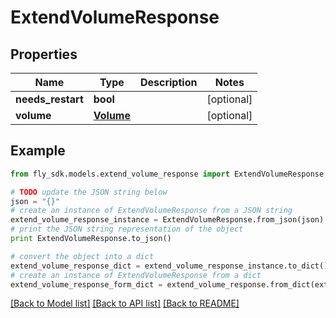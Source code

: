 # ExtendVolumeResponse


## Properties
Name | Type | Description | Notes
------------ | ------------- | ------------- | -------------
**needs_restart** | **bool** |  | [optional] 
**volume** | [**Volume**](Volume.md) |  | [optional] 

## Example

```python
from fly_sdk.models.extend_volume_response import ExtendVolumeResponse

# TODO update the JSON string below
json = "{}"
# create an instance of ExtendVolumeResponse from a JSON string
extend_volume_response_instance = ExtendVolumeResponse.from_json(json)
# print the JSON string representation of the object
print ExtendVolumeResponse.to_json()

# convert the object into a dict
extend_volume_response_dict = extend_volume_response_instance.to_dict()
# create an instance of ExtendVolumeResponse from a dict
extend_volume_response_form_dict = extend_volume_response.from_dict(extend_volume_response_dict)
```
[[Back to Model list]](../README.md#documentation-for-models) [[Back to API list]](../README.md#documentation-for-api-endpoints) [[Back to README]](../README.md)


